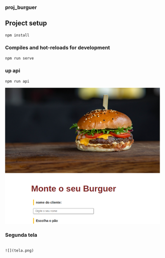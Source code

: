 ### proj_burguer

## Project setup
```
npm install
```

### Compiles and hot-reloads for development
```
npm run serve
```

### up api 
```
npm run api
```
![](telaMain.png)

### Segunda tela
```

![](tela.png)

